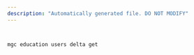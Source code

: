 ```yaml
---
description: "Automatically generated file. DO NOT MODIFY"
---
```


```bash


mgc education users delta get

```
